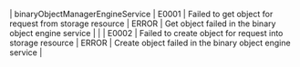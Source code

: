 | binaryObjectManagerEngineService | E0001 | Failed to get object for request from storage resource | ERROR | Get object failed in the binary object engine service |
| | E0002 | Failed to create object for request into storage resource | ERROR | Create object failed in the binary object engine service |